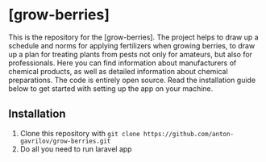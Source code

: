 # [grow-berries]

This is the repository for the [grow-berries].
The project helps to draw up a schedule and norms for applying fertilizers when growing berries, to draw up a plan for treating plants from pests not only for amateurs, but also for professionals.
Here you can find information about manufacturers of chemical products, as well as detailed information about chemical preparations.
The code is entirely open source. Read the installation guide below to get started with setting up the app on your machine.

## Installation

1. Clone this repository with `git clone https://github.com/anton-gavrilov/grow-berries.git`
2. Do all you need to run laravel app
